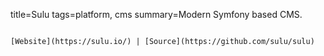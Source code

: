 title=Sulu
tags=platform, cms
summary=Modern Symfony based CMS.
~~~~~~

[Website](https://sulu.io/) | [Source](https://github.com/sulu/sulu)
